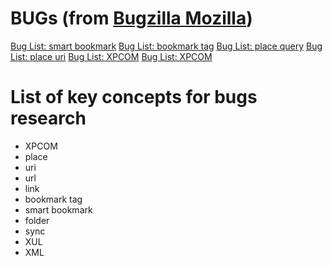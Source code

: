 # BUGs (from [Bugzilla Mozilla](http://bugzilla.mozilla.org/))
[Bug List: smart bookmark](https://bugzilla.mozilla.org/buglist.cgi?quicksearch=smart+bookmark)
[Bug List: bookmark tag](https://bugzilla.mozilla.org/buglist.cgi?quicksearch=bookmark+tag)
[Bug List: place query](https://bugzilla.mozilla.org/buglist.cgi?quicksearch=place+query)
[Bug List: place uri](https://bugzilla.mozilla.org/buglist.cgi?quicksearch=place+uri)
[Bug List: XPCOM](https://bugzilla.mozilla.org/buglist.cgi?quicksearch=XPCOM)
[Bug List: XPCOM](https://bugzilla.mozilla.org/buglist.cgi?quicksearch=XPCOM)

# List of key concepts for bugs research 

- XPCOM
- place
- uri 
- url
- link 
- bookmark tag 
- smart bookmark
- folder 
- sync
- XUL
- XML